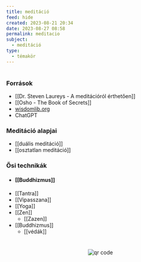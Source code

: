 ```yaml
---
title: meditáció
feed: hide
created: 2023-08-21 20:34
date: 2023-08-27 08:58
permalink: meditacio
subject:
  - meditáció
type:
  - témakör
---
```

#
### Források

* [[Dr. Steven Laureys - A meditációról érthetően]]
* [[Osho - The Book of Secrets]]
* [wisdomlib.org](https://www.wisdomlib.org/definition/tantra)
* ChatGPT

### Meditáció alapjai

* [[duális meditáció]]
* [[osztatlan meditáció]]


### Ősi technikák

- #### [[Buddhizmus]]
- [[Tantra]]
- [[Vipasszana]]
- [[Yoga]]
- [[Zen]]
	- [[Zazen]]
- [[Buddhizmus]]
	- [[védák]]


#
<p style="text-align: center;"><img src="https://chart.googleapis.com/chart?cht=qr&chl=https://notes.andrasdenes.com/meditacio&chs=180x180&choe=UTF-8&chld=L|2" alt="qr code"></p>

